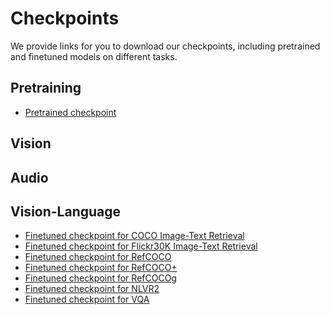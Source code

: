 # Checkpoints

We provide links for you to download our checkpoints, including pretrained and finetuned models on different tasks.

## Pretraining
* <a href="http://one-peace-shanghai.oss-accelerate.aliyuncs.com/one-peace.pt"> Pretrained checkpoint </a>

## Vision

## Audio

## Vision-Language
* <a href="https://one-peace-shanghai.oss-accelerate.aliyuncs.com/one_peace_checkpoints/finetune_coco.pt"> Finetuned checkpoint for COCO Image-Text Retrieval </a>
* <a href="https://one-peace-shanghai.oss-accelerate.aliyuncs.com/one_peace_checkpoints/finetune_flickr.pt"> Finetuned checkpoint for Flickr30K Image-Text Retrieval </a>
* <a href="https://one-peace-shanghai.oss-accelerate.aliyuncs.com/one_peace_checkpoints/finetune_refcoco.pt"> Finetuned checkpoint for RefCOCO </a>
* <a href="https://one-peace-shanghai.oss-accelerate.aliyuncs.com/one_peace_checkpoints/finetune_refcoco%2B.pt"> Finetuned checkpoint for RefCOCO+ </a>
* <a href="https://one-peace-shanghai.oss-accelerate.aliyuncs.com/one_peace_checkpoints/finetune_refcocog.pt"> Finetuned checkpoint for RefCOCOg </a>
* <a href="https://one-peace-shanghai.oss-accelerate.aliyuncs.com/one_peace_checkpoints/finetune_nlvr2.pt"> Finetuned checkpoint for NLVR2 </a>
* <a href="https://one-peace-shanghai.oss-accelerate.aliyuncs.com/one_peace_checkpoints/finetune_vqa.pt"> Finetuned checkpoint for VQA </a>
